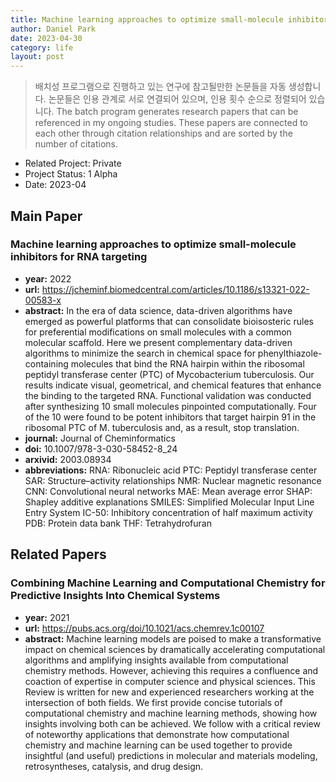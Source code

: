 ```yaml
---
title: Machine learning approaches to optimize small-molecule inhibitors for RNA targeting
author: Daniel Park
date: 2023-04-30
category: life
layout: post
---
```


> 배치성 프로그램으로 진행하고 있는 연구에 참고될만한 논문들을 자동 생성합니다. 논문들은 인용 관계로 서로 연결되어 있으며, 인용 횟수 순으로 정렬되어 있습니다. The batch program generates research papers that can be referenced in my ongoing studies. These papers are connected to each other through citation relationships and are sorted by the number of citations.


- Related Project: Private 
- Project Status: 1 Alpha
- Date: 2023-04

## Main Paper

### Machine learning approaches to optimize small-molecule inhibitors for RNA targeting
- **year:** 2022 
- **url:** <https://jcheminf.biomedcentral.com/articles/10.1186/s13321-022-00583-x> 
- **abstract:** In the era of data science, data-driven algorithms have emerged as powerful platforms that can consolidate bioisosteric rules for preferential modifications on small molecules with a common molecular scaffold. Here we present complementary data-driven algorithms to minimize the search in chemical space for phenylthiazole-containing molecules that bind the RNA hairpin within the ribosomal peptidyl transferase center (PTC) of Mycobacterium tuberculosis. Our results indicate visual, geometrical, and chemical features that enhance the binding to the targeted RNA. Functional validation was conducted after synthesizing 10 small molecules pinpointed computationally. Four of the 10 were found to be potent inhibitors that target hairpin 91 in the ribosomal PTC of M. tuberculosis and, as a result, stop translation.
- **journal:** Journal of Cheminformatics 
- **doi:** 10.1007/978-3-030-58452-8_24 
- **arxivid:** 2003.08934 
- **abbreviations:** 
    RNA: Ribonucleic acid
    PTC: Peptidyl transferase center
    SAR: Structure–activity relationships
    NMR: Nuclear magnetic resonance
    CNN: Convolutional neural networks
    MAE: Mean average error
    SHAP: Shapley additive explanations
    SMILES: Simplified Molecular Input Line Entry System
    IC-50: Inhibitory concentration of half maximum activity
    PDB: Protein data bank
    THF: Tetrahydrofuran


## Related Papers

### Combining Machine Learning and Computational Chemistry for Predictive Insights Into Chemical Systems
- **year:** 2021
- **url:** <https://pubs.acs.org/doi/10.1021/acs.chemrev.1c00107> 
- **abstract:** Machine learning models are poised to make a transformative impact on chemical sciences by dramatically accelerating computational algorithms and amplifying insights available from computational chemistry methods. However, achieving this requires a confluence and coaction of expertise in computer science and physical sciences. This Review is written for new and experienced researchers working at the intersection of both fields. We first provide concise tutorials of computational chemistry and machine learning methods, showing how insights involving both can be achieved. We follow with a critical review of noteworthy applications that demonstrate how computational chemistry and machine learning can be used together to provide insightful (and useful) predictions in molecular and materials modeling, retrosyntheses, catalysis, and drug design.
